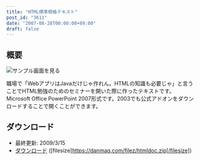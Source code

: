 ```yaml
---
title: "HTML標準規格テキスト"
post_id: "3611"
date: "2007-08-28T00:00:00+09:00"
draft: false
---
```



## 概要

![サンプル画面を見る](/image/misc/html_s.png)

職場で「WebアプリはJavaだけじゃ作れん。HTMLの知識も必要じゃ」と言うことでHTML勉強のためのセミナーを開いた際に作ったテキストです。Microsoft Office PowerPoint 2007形式です。2003でも公式アドオンをダウンロードすることで開くことができます。

## ダウンロード



  * 最終更新: 2009/3/15
  * [ダウンロード](/filez/htmldoc.zip) ([filesize]https://danmaq.com/filez/htmldoc.zip[/filesize])
